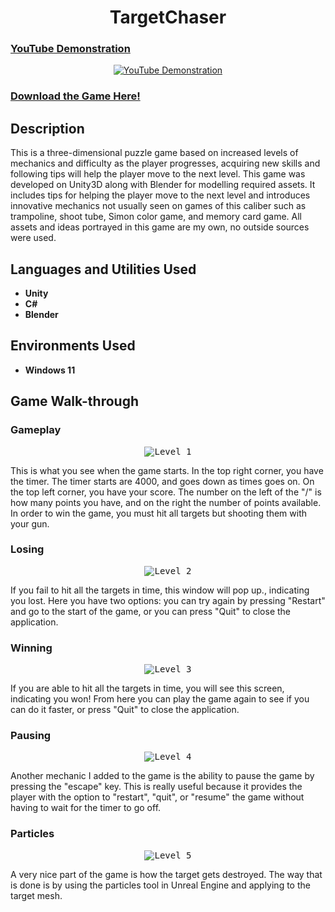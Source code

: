 
<h1 align="center">TargetChaser</h1>

### [YouTube Demonstration](https://www.youtube.com/watch?v=RmglLZSRwH8)

<p align="center">
  <a href="https://www.youtube.com/watch?v=RmglLZSRwH8"><img src="https://img.youtube.com/vi/RmglLZSRwH8/0.jpg" alt="YouTube Demonstration"></a>
</p>

### [Download the Game Here!](https://drive.google.com/file/d/11G3CBa9__99KPmm0Ups4U3Rm4AA3uYKV/view?usp=drive_link)

<h2>Description</h2>

<p>This is a three-dimensional puzzle game based on increased levels of mechanics and difficulty as the player progresses, acquiring new skills and following tips will help the player move to the next level. This game was developed on Unity3D along with Blender for modelling required assets. It includes tips for helping the player move to the next level and introduces innovative mechanics not usually seen on games of this caliber such as trampoline, shoot tube, Simon color game, and memory card game. All assets and ideas portrayed in this game are my own, no outside sources were used.</p>

<h2>Languages and Utilities Used</h2>

<ul>
  <li><b>Unity</b></li>
  <li><b>C#</b></li>
  <li><b>Blender</b></li>
</ul>

<h2>Environments Used</h2>

<ul>
  <li><b>Windows 11</b></li>
</ul>

<h2>Game Walk-through</h2>

<h3>Gameplay</h3>

<p align="center">
  <kbd><img src="https://i.imgur.com/yWjbGrI.png" alt="Level 1"></kbd>
</p>

<p>This is what you see  when the game starts. In the top right corner, you have the timer. The timer starts are 4000, and goes down as times goes on. On the top left corner, you have your score. The number on the left of the "/" is how many points you have, and on the right the number of points available. In order to win the game, you must hit all targets but shooting them with your gun.</p>

<h3>Losing</h3>

<p align="center">
  <kbd><img src="https://i.imgur.com/KqBzARI.png" alt="Level 2"></kbd>
</p>

<p>If you fail to hit all the targets in time, this window will pop up., indicating you lost. Here you have two options: you can try again by pressing "Restart" and go to the start of the game, or you can press "Quit" to close the application.</p>

<h3>Winning</h3>

<p align="center">
  <kbd><img src="https://i.imgur.com/BS1g3Ul.png" alt="Level 3"></kbd>
</p>

<p>If you are able to hit all the targets in time, you will see this screen, indicating you won! From here you can play the game again to see if you can do it faster, or press "Quit" to close the application.</p>


<h3>Pausing</h3>

<p align="center">
  <kbd><img src="https://i.imgur.com/SkbwavX.png" alt="Level 4"></kbd>
</p>

<p>Another mechanic I added to the game is the ability to pause the game by pressing the "escape" key. This is really useful because it provides the player with the option to "restart", "quit", or "resume" the game without having to wait for the timer to go off.</p>

<h3>Particles</h3>

<p align="center">
  <kbd><img src="https://i.imgur.com/RLMFD1t.png" alt="Level 5"></kbd>
</p>

<p>A very nice part of the game is how the target gets destroyed. The way that is done is by using the particles tool in Unreal Engine and applying to the target mesh.</p>




